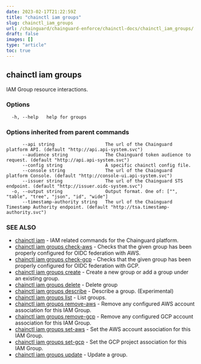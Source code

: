 ```yaml
---
date: 2023-02-17T21:22:59Z
title: "chainctl iam groups"
slug: chainctl_iam_groups
url: /chainguard/chainguard-enforce/chainctl-docs/chainctl_iam_groups/
draft: false
images: []
type: "article"
toc: true
---
```

## chainctl iam groups

IAM Group resource interactions.

### Options

```
  -h, --help   help for groups
```

### Options inherited from parent commands

```
      --api string                   The url of the Chainguard platform API. (default "http://api.api-system.svc")
      --audience string              The Chainguard token audience to request. (default "http://api.api-system.svc")
      --config string                A specific chainctl config file.
      --console string               The url of the Chainguard platform Console. (default "http://console-ui.api-system.svc")
      --issuer string                The url of the Chainguard STS endpoint. (default "http://issuer.oidc-system.svc")
  -o, --output string                Output format. One of: ["", "table", "tree", "json", "id", "wide"]
      --timestamp-authority string   The url of the Chainguard Timestamp Authority endpoint. (default "http://tsa.timestamp-authority.svc")
```

### SEE ALSO

* [chainctl iam](/chainguard/chainguard-enforce/chainctl-docs/chainctl_iam/)	 - IAM related commands for the Chainguard platform.
* [chainctl iam groups check-aws](/chainguard/chainguard-enforce/chainctl-docs/chainctl_iam_groups_check-aws/)	 - Checks that the given group has been properly configured for OIDC federation with AWS.
* [chainctl iam groups check-gcp](/chainguard/chainguard-enforce/chainctl-docs/chainctl_iam_groups_check-gcp/)	 - Checks that the given group has been properly configured for OIDC federation with GCP.
* [chainctl iam groups create](/chainguard/chainguard-enforce/chainctl-docs/chainctl_iam_groups_create/)	 - Create a new group or add a group under an existing group.
* [chainctl iam groups delete](/chainguard/chainguard-enforce/chainctl-docs/chainctl_iam_groups_delete/)	 - Delete group
* [chainctl iam groups describe](/chainguard/chainguard-enforce/chainctl-docs/chainctl_iam_groups_describe/)	 - Describe a group. (Experimental)
* [chainctl iam groups list](/chainguard/chainguard-enforce/chainctl-docs/chainctl_iam_groups_list/)	 - List groups.
* [chainctl iam groups remove-aws](/chainguard/chainguard-enforce/chainctl-docs/chainctl_iam_groups_remove-aws/)	 - Remove any configured AWS account association for this IAM Group.
* [chainctl iam groups remove-gcp](/chainguard/chainguard-enforce/chainctl-docs/chainctl_iam_groups_remove-gcp/)	 - Remove any configured GCP account association for this IAM Group.
* [chainctl iam groups set-aws](/chainguard/chainguard-enforce/chainctl-docs/chainctl_iam_groups_set-aws/)	 - Set the AWS account association for this IAM Group.
* [chainctl iam groups set-gcp](/chainguard/chainguard-enforce/chainctl-docs/chainctl_iam_groups_set-gcp/)	 - Set the GCP project association for this IAM Group.
* [chainctl iam groups update](/chainguard/chainguard-enforce/chainctl-docs/chainctl_iam_groups_update/)	 - Update a group.

